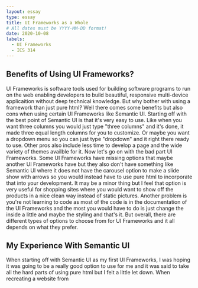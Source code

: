 ```yaml
---
layout: essay
type: essay
title: UI Frameworks as a Whole
# All dates must be YYYY-MM-DD format!
date: 2020-10-08
labels:
  - UI Frameworks
  - ICS 314
---
```


## Benefits of Using UI Frameworks?

UI Frameworks is software tools used for building software programs to run on the web enabling developers to build beautiful, responsive multi-device applicaition without deep technical knowledge. But why bother with using a framework than just pure html? Well there comes some benefits but also cons when using certain UI Frameworks like Semantic UI. Starting off with the best point of Semantic UI is that it's very easy to use. Like when you want three columns you would just type "three columns" and it's done, it made three equal length columns for you to customize. Or maybe you want a dropdown menu so you can just type "dropdown" and it right there ready to use. Other pros also include less time to develop a page and the wide variety of themes availble for it. Now let's go on with the bad part UI Frameworks. Some UI Frameworks have missing options that maybe another UI Frameworks have but they also don't have something like Semantic UI where it does not have the carousel option to make a slide show with arrows so you would instead have to use pure html to incorporate that into your development. It may be a minor thing but I feel that option is very useful for shopping sites where you would want to show off the products in a nice clean way instead of static pictures. Another problem is you're not learning to code as most of the code is in the documentation of the UI Frameworks and the most you would have to do is just change the inside a little and maybe the styling and that's it. But overall, there are different types of options to choose from for UI Frameworks and it all depends on what they prefer.

## My Experience With Semantic UI

When starting off with Semantic UI as my first UI Frameworks, I was hoping it was going to be a really good option to use for me and it was said to take all the hard parts of using pure html but I felt a little let down. When recreating a website from 
